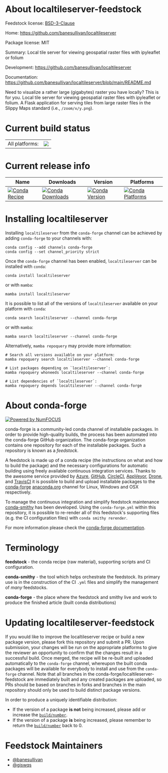 About localtileserver-feedstock
===============================

Feedstock license: [BSD-3-Clause](https://github.com/conda-forge/localtileserver-feedstock/blob/main/LICENSE.txt)

Home: https://github.com/banesullivan/localtileserver

Package license: MIT

Summary: Local tile server for viewing geospatial raster files with ipyleaflet or folium

Development: https://github.com/banesullivan/localtileserver

Documentation: https://github.com/banesullivan/localtileserver/blob/main/README.md

Need to visualize a rather large (gigabytes) raster you have locally? This is for you. Local tile server for viewing geospatial raster files with ipyleaflet or folium. A Flask application for serving tiles from large raster files in the Slippy Maps standard (i.e., `/zoom/x/y.png`).


Current build status
====================


<table><tr><td>All platforms:</td>
    <td>
      <a href="https://dev.azure.com/conda-forge/feedstock-builds/_build/latest?definitionId=14751&branchName=main">
        <img src="https://dev.azure.com/conda-forge/feedstock-builds/_apis/build/status/localtileserver-feedstock?branchName=main">
      </a>
    </td>
  </tr>
</table>

Current release info
====================

| Name | Downloads | Version | Platforms |
| --- | --- | --- | --- |
| [![Conda Recipe](https://img.shields.io/badge/recipe-localtileserver-green.svg)](https://anaconda.org/conda-forge/localtileserver) | [![Conda Downloads](https://img.shields.io/conda/dn/conda-forge/localtileserver.svg)](https://anaconda.org/conda-forge/localtileserver) | [![Conda Version](https://img.shields.io/conda/vn/conda-forge/localtileserver.svg)](https://anaconda.org/conda-forge/localtileserver) | [![Conda Platforms](https://img.shields.io/conda/pn/conda-forge/localtileserver.svg)](https://anaconda.org/conda-forge/localtileserver) |

Installing localtileserver
==========================

Installing `localtileserver` from the `conda-forge` channel can be achieved by adding `conda-forge` to your channels with:

```
conda config --add channels conda-forge
conda config --set channel_priority strict
```

Once the `conda-forge` channel has been enabled, `localtileserver` can be installed with `conda`:

```
conda install localtileserver
```

or with `mamba`:

```
mamba install localtileserver
```

It is possible to list all of the versions of `localtileserver` available on your platform with `conda`:

```
conda search localtileserver --channel conda-forge
```

or with `mamba`:

```
mamba search localtileserver --channel conda-forge
```

Alternatively, `mamba repoquery` may provide more information:

```
# Search all versions available on your platform:
mamba repoquery search localtileserver --channel conda-forge

# List packages depending on `localtileserver`:
mamba repoquery whoneeds localtileserver --channel conda-forge

# List dependencies of `localtileserver`:
mamba repoquery depends localtileserver --channel conda-forge
```


About conda-forge
=================

[![Powered by
NumFOCUS](https://img.shields.io/badge/powered%20by-NumFOCUS-orange.svg?style=flat&colorA=E1523D&colorB=007D8A)](https://numfocus.org)

conda-forge is a community-led conda channel of installable packages.
In order to provide high-quality builds, the process has been automated into the
conda-forge GitHub organization. The conda-forge organization contains one repository
for each of the installable packages. Such a repository is known as a *feedstock*.

A feedstock is made up of a conda recipe (the instructions on what and how to build
the package) and the necessary configurations for automatic building using freely
available continuous integration services. Thanks to the awesome service provided by
[Azure](https://azure.microsoft.com/en-us/services/devops/), [GitHub](https://github.com/),
[CircleCI](https://circleci.com/), [AppVeyor](https://www.appveyor.com/),
[Drone](https://cloud.drone.io/welcome), and [TravisCI](https://travis-ci.com/)
it is possible to build and upload installable packages to the
[conda-forge](https://anaconda.org/conda-forge) [anaconda.org](https://anaconda.org/)
channel for Linux, Windows and OSX respectively.

To manage the continuous integration and simplify feedstock maintenance
[conda-smithy](https://github.com/conda-forge/conda-smithy) has been developed.
Using the ``conda-forge.yml`` within this repository, it is possible to re-render all of
this feedstock's supporting files (e.g. the CI configuration files) with ``conda smithy rerender``.

For more information please check the [conda-forge documentation](https://conda-forge.org/docs/).

Terminology
===========

**feedstock** - the conda recipe (raw material), supporting scripts and CI configuration.

**conda-smithy** - the tool which helps orchestrate the feedstock.
                   Its primary use is in the construction of the CI ``.yml`` files
                   and simplify the management of *many* feedstocks.

**conda-forge** - the place where the feedstock and smithy live and work to
                  produce the finished article (built conda distributions)


Updating localtileserver-feedstock
==================================

If you would like to improve the localtileserver recipe or build a new
package version, please fork this repository and submit a PR. Upon submission,
your changes will be run on the appropriate platforms to give the reviewer an
opportunity to confirm that the changes result in a successful build. Once
merged, the recipe will be re-built and uploaded automatically to the
`conda-forge` channel, whereupon the built conda packages will be available for
everybody to install and use from the `conda-forge` channel.
Note that all branches in the conda-forge/localtileserver-feedstock are
immediately built and any created packages are uploaded, so PRs should be based
on branches in forks and branches in the main repository should only be used to
build distinct package versions.

In order to produce a uniquely identifiable distribution:
 * If the version of a package **is not** being increased, please add or increase
   the [``build/number``](https://docs.conda.io/projects/conda-build/en/latest/resources/define-metadata.html#build-number-and-string).
 * If the version of a package **is** being increased, please remember to return
   the [``build/number``](https://docs.conda.io/projects/conda-build/en/latest/resources/define-metadata.html#build-number-and-string)
   back to 0.

Feedstock Maintainers
=====================

* [@banesullivan](https://github.com/banesullivan/)
* [@giswqs](https://github.com/giswqs/)

